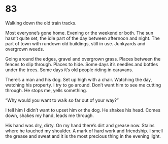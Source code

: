 # 83

Walking down the old train tracks.

Most everyone’s gone home. Evening or the weekend or both. The sun hasn’t quite set, the idle part of the day between afternoon and night. The part of town with rundown old buildings, still in use. Junkyards and overgrown weeds.

Going around the edges, gravel and overgrown grass. Places between the fences to slip through. Places to hide. Some days it’s needles and bottles under the trees. Some days it’s old people riding in caravans. 

There’s a man and his dog. Set up high with a chair. Watching the day, watching his property. I try to go around. Don’t want him to see me cutting through. He stops me, yells something.

“Why would you want to walk so far out of your way?”

I tell him I didn’t want to upset him or the dog. He shakes his head. Comes down, shakes my hand, leads me through.

His hand was dry, dirty. On my hand there’s dirt and grease now. Stains where he touched my shoulder. A mark of hard work and friendship. I smell the grease and sweat and it is the most precious thing in the evening light.